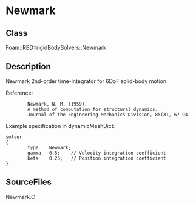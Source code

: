 # Newmark 
## Class
Foam::RBD::rigidBodySolvers::Newmark

## Description
Newmark 2nd-order time-integrator for 6DoF solid-body motion.

Reference:
```
        Newmark, N. M. (1959).
        A method of computation for structural dynamics.
        Journal of the Engineering Mechanics Division, 85(3), 67-94.
```

Example specification in dynamicMeshDict:
```
solver
{
        type    Newmark;
        gamma   0.5;    // Velocity integration coefficient
        beta    0.25;   // Position integration coefficient
}
```

## SourceFiles
Newmark.C

